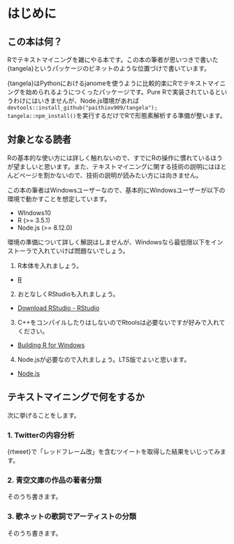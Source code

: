 # はじめに

## この本は何？

Rでテキストマイニングを雑にやる本です。この本の筆者が思いつきで書いた{tangela}というパッケージのビネットのような位置づけで書いています。

{tangela}はPythonにおけるjanomeを使うように比較的楽にRでテキストマイニングを始められるようにつくったパッケージです。Pure Rで実装されているというわけにはいきませんが、Node.js環境があれば`devtools::install_github("paithiov909/tangela"); tangela::npm_install()`を実行するだけでRで形態素解析する準備が整います。

## 対象となる読者

Rの基本的な使い方には詳しく触れないので、すでにRの操作に慣れているほうが望ましいと思います。また、テキストマイニングに関する技術の説明にはほとんどページを割かないので、技術の説明が読みたい方には向きません。

この本の筆者はWindowsユーザーなので、基本的にWindowsユーザーが以下の環境で動かすことを想定しています。

- WIndows10
- R (>= 3.5.1)
- Node.js (>= 8.12.0)

環境の準備について詳しく解説はしませんが、Windowsなら最低限以下をインストーラで入れていけば問題ないでしょう。

1. R本体を入れましょう。

- [R](https://cloud.r-project.org/) 

2. おとなしくRStudioも入れましょう。

- [Download RStudio - RStudio](https://www.rstudio.com/products/rstudio/download/)

3. C++をコンパイルしたりはしないのでRtoolsは必要ないですが好みで入れてください。

- [Building R for Windows](https://cran.r-project.org/bin/windows/Rtools/)

4. Node.jsが必要なので入れましょう。LTS版でよいと思います。

- [Node.js](https://nodejs.org/en/)

## テキストマイニングで何をするか

次に挙げることをします。

### 1. Twitterの内容分析

{rtweet}で「レッドフレーム改」を含むツイートを取得した結果をいじってみます。

### 2. 青空文庫の作品の著者分類

そのうち書きます。

### 3. 歌ネットの歌詞でアーティストの分類

そのうち書きます。